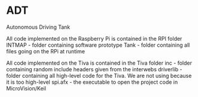 # ADT
Autonomous Driving Tank

All code implemented on the Raspberry Pi is contained in the RPI folder
            INTMAP - folder containing software prototype
            Tank - folder containing all files going on the RPi at runtime
            
All code implemented on the Tiva is contained in the Tiva folder
            inc - folder containing random include headers given from the interwebs
            driverlib - folder containing all high-level code for the Tiva. We are not using because it is too high-level
            spi.afx - the executable to open the project code in MicroVision/Keil
